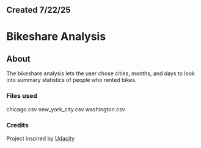 ## Created 7/22/25

# Bikeshare Analysis

## About
The bikeshare analysis lets the user chose cities, months, and days to look into summary statistics of people who rented bikes.

### Files used
chicago.csv
new_york_city.csv
washington.csv

### Credits
Project inspired by [Udacity](https://udacity.com/enrollment/nd104)

